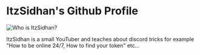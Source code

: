 # ItzSidhan's Github Profile
![Who is ItzSidhan?](https://cdn.discordapp.com/attachments/876123913912979456/899947452956831744/unknown.png)

ItzSidhan is a small YouTuber and teaches about discord tricks for example "How to be online 24/7, How to find your token" etc...
